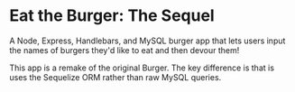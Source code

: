 # Eat the Burger: The Sequel
A Node, Express, Handlebars, and MySQL burger app that lets users input the names of burgers they'd like to eat and then devour them!

This app is a remake of the original Burger. The key difference is that is uses the Sequelize ORM rather than raw MySQL queries.
